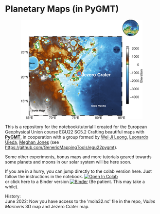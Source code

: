 # Planetary Maps (in PyGMT)

<p align='center'>
<img src="https://github.com/andrebelem/MarsMaps/blob/main/JezeroCrater.png" width=400px />
</p>

This is a repository for the notebook/tutorial I created for the European Geophysical Union course EGU22 SC5.2 Crafting beautiful maps with [**PyGMT**](https://github.com/GenericMappingTools/pygmt), in cooperation with a group formed by [Wei Ji Leong](https://github.com/weiji14), [Leonardo Uieda](https://github.com/leouieda), [Meghan Jones](https://github.com/meghanrjones) (see https://github.com/GenericMappingTools/egu22pygmt).

Some other experiments, bonus maps and more tutorials geared towards some planets and moons in our solar system will be here soon.<br>

If you are in a hurry, you can jump directly to the colab version here. Just follow the instructions in the notebook. <a href="https://github.com/andrebelem/MarsMaps/blob/main/Mars%20Maps%20with%20pygmt%20%5Bextended%20version%5D.ipynb" target="_parent"><img src="https://colab.research.google.com/assets/colab-badge.svg" alt="Open In Colab"/></a><br>
or click here to a Binder version
[![Binder](https://mybinder.org/badge_logo.svg)](https://mybinder.org/v2/gh/andrebelem/PlanetaryMaps/HEAD?labpath=https%3A%2F%2Fgithub.com%2Fandrebelem%2FPlanetaryMaps%2Fblob%2Fmain%2FMars%2520Maps%2520with%2520pygmt%2520%255Bextended%2520version%255D.ipynb) (Be patient. This may take a while).


History:<br>
June 2022: Now you have access to the 'mola32.nc' file in the repo, *Valles Marineris* 3D map and Jezero Crater map.<br>

